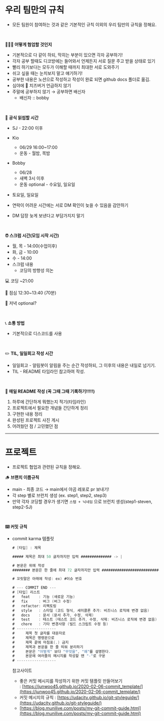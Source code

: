 # **우리 팀만의 규칙**

- 모든 팀원이 참여하는 것과 같은 기본적인 규칙 이외의 우리 팀만의 규칙을 정해요.

<br>

**👨‍👦‍👦 어떻게 협업할 것인지**

- 기본적으로 다 같이 하되, 막히는 부분이 있으면 각자 공부하기!
- 각자 공부 할때도 디코방에는 들어와서 언제든지 서로 질문 주고 받을 상태로 있기
- 빨리 하기보다는 모두가 이해할 때까지 최대한 서로 도와주기
- 쉬고 싶을 때는 눈치보지 말고 얘기하기!
- 공부한 내용은 노션으로 작성하고 작성이 완료 되면 github docs 폴더로 옮김.
- 심야에 🍔 치즈버거 언급하지 않기
- 주말에 공부하지 않기 → 공부하면 배신자
    - 배신자 :: bobby

<br>

**📱 공식 읽씹할 시간**

- SJ - 22:00 이후

- Kio
    - 06/29 16:00~17:00
    - 운동 - 월밤, 목밤
- Bobby
    - 06/28
    - 새벽 3시 이후
    - 운동 optional - 수요일, 일요일

- 토요일, 일요일
- 연락이 어려운 시간에는 서로 DM 확인이 늦을 수 있음을 감안하기
- DM 답장 늦게 보낸다고 부담가지지 말기

<br>

**⏰  스크럼 시간(모임 시작 시간)**

- 월, 목 - 14:00(수업이후)
- 화, 금 - 10:00
- 수 - 14:00
- 스크럼 내용
    - 코딩의 방향성 의논

💻  코딩 ~21:00

🍚  점심 12:30~13:40 (70분)

🍚  저녁 optional?

<br>

📞  **소통 방법**

- 기본적으로 디스코드를 사용

<br>

✏️  **TIL, 일일회고 작성 시간**

- 일일회고 - 알림봇이 알림을 주는 순간 작성하되, 그 이후의 내용은 내일로 넘기기.
- TIL - README 타임라인 참고하여 작성.

<br>

**📝  매일 README 작성 (꼭 그때 그때 기록하기!!!!!)**

1. 하루에 간단하게 뭐했는지 적기(타임라인) 
2. 프로젝트에서 필요한 개념들 간단하게 정리
3. 구현한 내용 정리
4. 완성된 프로젝트 사진 게시
5. 어려웠던 점 / 고민했던 점

---

# **프로젝트**

- 프로젝트 협업과 관련된 규칙을 정해요.

🪵  **브랜치 이름규칙**

- main - 최종 코드 → main에서 야곰 레포로 pr 보내기!
- 각 step 별로 브런치 생성 (ex. step1, step2, step3)
- 만약 각자 코딩할 경우가 생기면 `스탭 + 닉네임` 으로 브런치 생성(step1-steven, step2-SJ)

<br>

**⌨️   커밋 규칙**

- commit karma 템플릿

    ```swift
    # [타입] : 제목

    ##### 제목은 최대 50 글자까지만 입력 ############## -> |

    # 본문은 위에 작성
    ######## 본문은 한 줄에 최대 72 글자까지만 입력 ########################### -> |

    # 꼬릿말은 아래에 작성: ex) #이슈 번호

    # --- COMMIT END ---
    # [타입] 리스트
    #   feat    : 기능 (새로운 기능)
    #   fix     : 버그 (버그 수정)
    #   refactor: 리팩토링
    #   style   : 스타일 (코드 형식, 세미콜론 추가: 비즈니스 로직에 변경 없음)
    #   docs    : 문서 (문서 추가, 수정, 삭제)
    #   test    : 테스트 (테스트 코드 추가, 수정, 삭제: 비즈니스 로직에 변경 없음)
    #   chore   : 기타 변경사항 (빌드 스크립트 수정 등)
    # ------------------
    #     제목 첫 글자를 대문자로
    #     제목은 명령문으로
    #     제목 끝에 마침표(.) 금지
    #     제목과 본문을 한 줄 띄워 분리하기
    #     본문은 "어떻게" 보다 "무엇을", "왜"를 설명한다.
    #     본문에 여러줄의 메시지를 작성할 땐 "-"로 구분
    # ------------------
    ```

    참고사이트

    - 좋은 커밋 메시지를 작성하기 위한 커밋 템플릿 만들어보기 : [https://junwoo45.github.io/2020-02-06-commit_template/](https://junwoo45.github.io/2020-02-06-commit_template/)
    - 커밋 메시지의 규칙 : [https://udacity.github.io/git-styleguide/](https://udacity.github.io/git-styleguide/)
    - [https://blog.munilive.com/posts/my-git-commit-guide.html](https://blog.munilive.com/posts/my-git-commit-guide.html)
